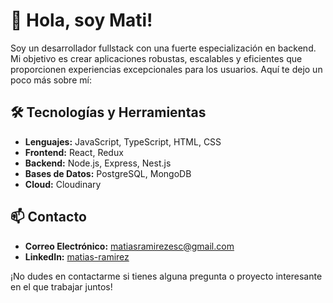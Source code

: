 # 👋 Hola, soy Mati!
 

Soy un desarrollador fullstack con una fuerte especialización en backend. Mi objetivo es crear aplicaciones robustas, escalables y eficientes que proporcionen experiencias excepcionales para los usuarios. Aquí te dejo un poco más sobre mí:

## 🛠️ Tecnologías y Herramientas
- **Lenguajes:** JavaScript, TypeScript, HTML, CSS
- **Frontend:** React, Redux
- **Backend:** Node.js, Express, Nest.js
- **Bases de Datos:** PostgreSQL, MongoDB
- **Cloud:** Cloudinary

## 📫 Contacto

- **Correo Electrónico:** matiasramirezesc@gmail.com
- **LinkedIn:** [matias-ramirez](https://www.linkedin.com/in/mat%C3%ADas-ramirez-3b1251270/) 

¡No dudes en contactarme si tienes alguna pregunta o proyecto interesante en el que trabajar juntos!
<!--
**MatiasRamirez1/MatiasRamirez1** is a ✨ _special_ ✨ repository because its `README.md` (this file) appears on your GitHub profile.

Here are some ideas to get you started:

- 🔭 I’m currently working on ...
- 🌱 I’m currently learning ...
- 👯 I’m looking to collaborate on ...
- 🤔 I’m looking for help with ...
- 💬 Ask me about ...
- 📫 How to reach me: ...
- 😄 Pronouns: ...
- ⚡ Fun fact: ...
-->
